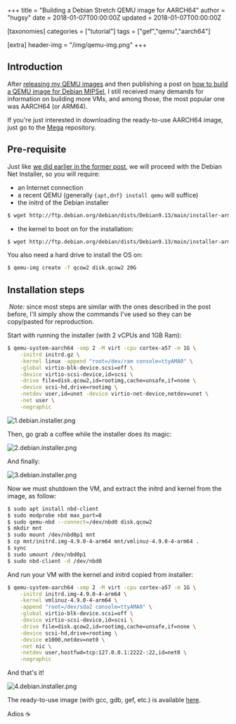 +++
title = "Building a Debian Stretch QEMU image for AARCH64"
author = "hugsy"
date = 2018-01-07T00:00:00Z
updated = 2018-01-07T00:00:00Z

[taxonomies]
categories = ["tutorial"]
tags = ["gef","qemu","aarch64"]

[extra]
header-img = "/img/qemu-img.png"
+++

## Introduction

After [releasing my QEMU
images](/posts/2017/06/25/qemu-images-to-play-with.html) and then publishing a post on [how to build a QEMU image for Debian MIPSel](/posts/2017/07/14/building-a-debian-stretch-qemu-image-for-mipsel.html), I still received many demands for information on building more VMs, and among those, the most popular one was AARCH64 (or ARM64).

If you're just interested in downloading the ready-to-use AARCH64 image, just go to the [Mega](https://mega.nz/#F!oMoVzQaJ!iS73iiQQ3t_6HuE-XpnyaA) repository.


## Pre-requisite

Just like [we did earlier in the former post](https://blahcat.github.io/posts/2017/07/14/building-a-debian-stretch-qemu-image-for-mipsel.html), we will proceed with the Debian Net Installer, so you will require:

- an Internet connection
- a recent QEMU (generally `{apt,dnf} install qemu` will suffice)
- the initrd of the Debian installer


```bash
$ wget http://ftp.debian.org/debian/dists/Debian9.13/main/installer-arm64/current/images/netboot/debian-installer/arm64/initrd.gz
```

- the kernel to boot on for the installation:

```bash
$ wget http://ftp.debian.org/debian/dists/Debian9.13/main/installer-arm64/current/images/netboot/debian-installer/arm64/linux
```

You also need a hard drive to install the OS on:
```bash
$ qemu-img create -f qcow2 disk.qcow2 20G
```


## Installation steps

<div markdown="span" class="alert-info"><i class="fa fa-info-circle">&nbsp;Note:</i> since most steps are similar with the ones described in the post before, I'll simply show the commands I've used so they can be copy/pasted for reproduction.</div>

Start with running the installer (with 2 vCPUs and 1GB Ram):

```bash
$ qemu-system-aarch64 -smp 2 -M virt -cpu cortex-a57 -m 1G \
    -initrd initrd.gz \
    -kernel linux -append "root=/dev/ram console=ttyAMA0" \
    -global virtio-blk-device.scsi=off \
    -device virtio-scsi-device,id=scsi \
    -drive file=disk.qcow2,id=rootimg,cache=unsafe,if=none \
    -device scsi-hd,drive=rootimg \
    -netdev user,id=unet -device virtio-net-device,netdev=unet \
    -net user \
    -nographic
```


![1.debian.installer.png](https://i.imgur.com/PAExOmJ.png)

Then, go grab a coffee while the installer does its magic:

![2.debian.installer.png](https://i.imgur.com/1Mgoscl.png)

And finally:

![3.debian.installer.png](https://i.imgur.com/IfvQpTC.png)


Now we must shutdown the VM, and extract the initrd and kernel from the image, as follow:

```bash
$ sudo apt install nbd-client
$ sudo modprobe nbd max_part=8
$ sudo qemu-nbd --connect=/dev/nbd0 disk.qcow2
$ mkdir mnt
$ sudo mount /dev/nbd0p1 mnt
$ cp mnt/initrd.img-4.9.0-4-arm64 mnt/vmlinuz-4.9.0-4-arm64 .
$ sync
$ sudo umount /dev/nbd0p1
$ sudo nbd-client -d /dev/nbd0
```

And run your VM with the kernel and initrd copied from installer:

```bash
$ qemu-system-aarch64 -smp 2 -M virt -cpu cortex-a57 -m 1G \
    -initrd initrd.img-4.9.0-4-arm64 \
    -kernel vmlinuz-4.9.0-4-arm64 \
    -append "root=/dev/sda2 console=ttyAMA0" \
    -global virtio-blk-device.scsi=off \
    -device virtio-scsi-device,id=scsi \
    -drive file=disk.qcow2,id=rootimg,cache=unsafe,if=none \
    -device scsi-hd,drive=rootimg \
    -device e1000,netdev=net0 \
    -net nic \
    -netdev user,hostfwd=tcp:127.0.0.1:2222-:22,id=net0 \
    -nographic
```

And that's it!

![4.debian.installer.png](https://i.imgur.com/519SOdy.png)

The ready-to-use image (with gcc, gdb, gef, etc.) is available [here](https://mega.nz/#F!oMoVzQaJ!iS73iiQQ3t_6HuE-XpnyaA).

Adios ☕
